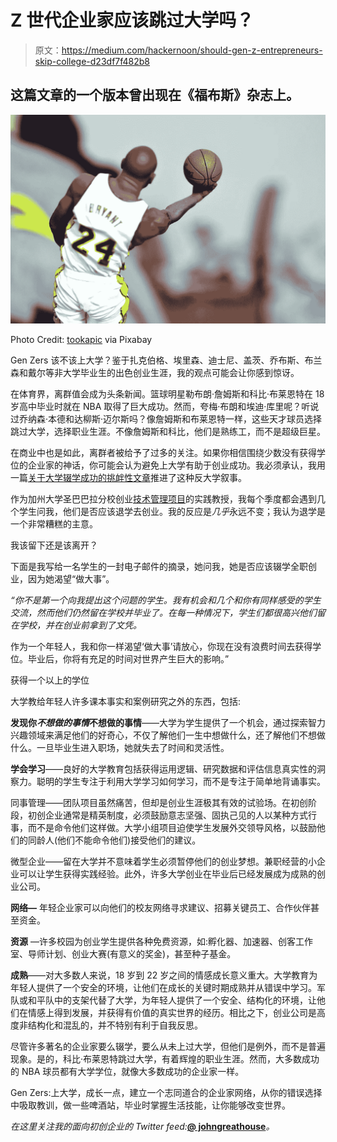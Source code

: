 # Z 世代企业家应该跳过大学吗？

> 原文：<https://medium.com/hackernoon/should-gen-z-entrepreneurs-skip-college-d23df7f482b8>

## 这篇文章的一个版本曾出现在《福布斯》杂志上。

![](img/78343679a3bb64c4eba034872393c287.png)

Photo Credit: [tookapic](https://pixabay.com/users/tookapic-1386459/) via Pixabay

Gen Zers 该不该上大学？鉴于扎克伯格、埃里森、迪士尼、盖茨、乔布斯、布兰森和戴尔等非大学毕业生的出色创业生涯，我的观点可能会让你感到惊讶。

在体育界，离群值会成为头条新闻。篮球明星勒布朗·詹姆斯和科比·布莱恩特在 18 岁高中毕业时就在 NBA 取得了巨大成功。然而，夸梅·布朗和埃迪·库里呢？听说过乔纳森·本德和达柳斯·迈尔斯吗？像詹姆斯和布莱恩特一样，这些天才球员选择跳过大学，选择职业生涯。不像詹姆斯和科比，他们是熟练工，而不是超级巨星。

在商业中也是如此，离群者被给予了过多的关注。如果你相信围绕少数没有获得学位的企业家的神话，你可能会认为避免上大学有助于创业成功。我必须承认，我用一篇[关于大学辍学成功的挑衅性文章](http://johngreathouse.com/startup-tips-from-college-dropouts-zuckerberg-jobs-gates-dell-ellison-branson-and-disney/)推进了这种反大学叙事。

作为加州大学圣巴巴拉分校创业[技术管理项目](http://www.tmp.ucsb.edu/)的实践教授，我每个季度都会遇到几个学生问我，他们是否应该退学去创业。我的反应是*几乎*永远不变；我认为退学是一个非常糟糕的主意。

我该留下还是该离开？

下面是我写给一名学生的一封电子邮件的摘录，她问我，她是否应该辍学全职创业，因为她渴望“做大事”。

*“你不是第一个向我提出这个问题的学生。我有机会和几个和你有同样感受的学生交流，然而他们仍然留在学校并毕业了。在每一种情况下，学生们都很高兴他们留在学校，并在创业前拿到了文凭。*

作为一个年轻人，我和你一样渴望‘做大事’请放心，你现在没有浪费时间去获得学位。毕业后，你将有充足的时间对世界产生巨大的影响。”

获得一个以上的学位

大学教给年轻人许多课本事实和案例研究之外的东西，包括:

**发现你*不想做的事情*不想做的事情**——大学为学生提供了一个机会，通过探索智力兴趣领域来满足他们的好奇心，不仅了解他们一生中想做什么，还了解他们不想做什么。一旦毕业生进入职场，她就失去了时间和灵活性。

**学会学习**——良好的大学教育包括获得运用逻辑、研究数据和评估信息真实性的洞察力。聪明的学生专注于利用大学学习如何学习，而不是专注于简单地背诵事实。

同事管理——团队项目虽然痛苦，但却是创业生涯极其有效的试验场。在初创阶段，初创企业通常是精英制度，必须鼓励意志坚强、固执己见的人以某种方式行事，而不是命令他们这样做。大学小组项目迫使学生发展外交领导风格，以鼓励他们的同龄人(他们不能命令他们)接受他们的建议。

微型企业——留在大学并不意味着学生必须暂停他们的创业梦想。兼职经营的小企业可以让学生获得实践经验。此外，许多大学创业在毕业后已经发展成为成熟的创业公司。

**网络—** 年轻企业家可以向他们的校友网络寻求建议、招募关键员工、合作伙伴甚至资金。

**资源** —许多校园为创业学生提供各种免费资源，如:孵化器、加速器、创客工作室、导师计划、创业大赛(有意义的奖金)，甚至种子基金。

**成熟**——对大多数人来说，18 岁到 22 岁之间的情感成长意义重大。大学教育为年轻人提供了一个安全的环境，让他们在成长的关键时期成熟并从错误中学习。军队或和平队中的支架代替了大学，为年轻人提供了一个安全、结构化的环境，让他们在情感上得到发展，并获得有价值的真实世界的经历。相比之下，创业公司是高度非结构化和混乱的，并不特别有利于自我反思。

尽管许多著名的企业家要么辍学，要么从未上过大学，但他们是例外，而不是普遍现象。是的，科比·布莱恩特跳过大学，有着辉煌的职业生涯。然而，大多数成功的 NBA 球员都有大学学位，就像大多数成功的企业家一样。

Gen Zers:上大学，成长一点，建立一个志同道合的企业家网络，从你的错误选择中吸取教训，做一些啤酒站，毕业时掌握生活技能，让你能够改变世界。

*在这里关注我的面向初创企业的 Twitter feed:*[**@ johngreathouse**](https://twitter.com/#!/johngreathouse)*。*